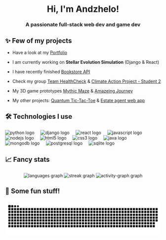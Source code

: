 <h1 align="center">Hi, I'm Andzhelo!</h1>
<h3 align="center">A passionate full-stack web dev and game dev</h3>

<h2 align="left">✨ Few of my projects</h2>

- Have a look at my [Portfolio](https://portfoliols.onrender.com)

- I am currently working on **Stellar Evolution Simulation** (Django & React)

- I have recently finished [Bookstore API](https://github.com/frajdzia/Bookstore-API)

- Check my group [Team HealthCheck](https://github.com/frajdzia/HealthCheck) & [Climate Action Project - Student 2](https://frajdzia.github.io/Climate_Action_Website/home.html)

- My 3D game prototypes [Mythic Maze](https://github.com/frajdzia/MythicMaze) & [Amazeing Journey](https://github.com/frajdzia/Amazeing_Journey)

- My other projects: [Quantum Tic-Tac-Toe](https://frajdzia.github.io/QTTT/) & [Estate agent web app](https://github.com/frajdzia/Estate_Agent_Web_Application)


###

<h2 align="left">🛠️ Technologies I use</h2>

###

<div align="left">
  <img src="https://skillicons.dev/icons?i=py" height="40" alt="python logo"  />
  <img width="12" />
  <img src="https://skillicons.dev/icons?i=django" height="40" alt="django logo"  />
  <img width="12" />
  <img src="https://skillicons.dev/icons?i=react" height="40" alt="react logo"  />
  <img width="12" />
  <img src="https://skillicons.dev/icons?i=js" height="40" alt="javascript logo"  />
  <img width="12" />
  <img src="https://skillicons.dev/icons?i=nodejs" height="40" alt="nodejs logo"  />
  <img width="12" />
  <img src="https://skillicons.dev/icons?i=html" height="40" alt="html5 logo"  />
  <img width="12" />
  <img src="https://skillicons.dev/icons?i=css" height="40" alt="css3 logo"  />
  <img width="12" />
  <img src="https://skillicons.dev/icons?i=java" height="40" alt="java logo"  />
  <img width="12" />
  <img src="https://skillicons.dev/icons?i=mongodb" height="40" alt="mongodb logo"  />
  <img width="12" />
  <img src="https://skillicons.dev/icons?i=postgres" height="40" alt="postgresql logo"  />
  <img width="12" />
  <img src="https://cdn.simpleicons.org/sqlite/003B57" height="40" alt="sqlite logo"  />
</div>

###

<h2 align="left">📈 Fancy stats</h2>

###

<div align="center">
  <img src="https://github-readme-stats.vercel.app/api/top-langs?username=frajdzia&locale=en&hide_title=false&layout=compact&card_width=320&langs_count=5&theme=material-palenight&hide_border=false&order=2" height="150" alt="languages graph"  />
  <img src="https://streak-stats.demolab.com?user=frajdzia&locale=en&mode=daily&theme=material-palenight&hide_border=false&border_radius=5&order=3" height="150" alt="streak graph"  />
  <img src="https://github-readme-activity-graph.vercel.app/graph?username=frajdzia&radius=16&theme=modern-lilac&area=true&order=5&hide_title=true&hide_border=false" height="250" alt="activity-graph graph"  />
</div>

###

<h2 align="left">🎲 Some fun stuff!</h2>

###

<picture>
  <source media="(prefers-color-scheme: dark)" srcset="https://raw.githubusercontent.com/frajdzia/frajdzia/output/github-snake-dark.svg" />
  <source media="(prefers-color-scheme: light)" srcset="https://raw.githubusercontent.com/frajdzia/frajdzia/output/github-snake.svg" />
  <img alt="github-snake" src="https://raw.githubusercontent.com/frajdzia/frajdzia/output/github-snake.svg" />
</picture>

###
